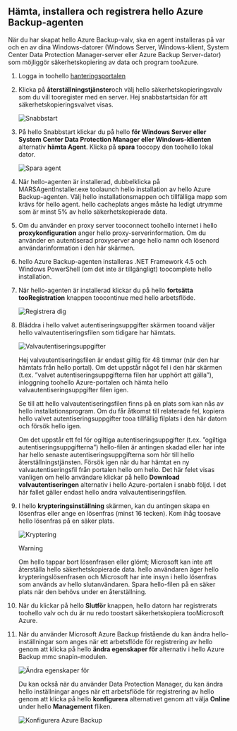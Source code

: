 ## <a name="download-install-and-register-hello-azure-backup-agent"></a>Hämta, installera och registrera hello Azure Backup-agenten
När du har skapat hello Azure Backup-valv, ska en agent installeras på var och en av dina Windows-datorer (Windows Server, Windows-klient, System Center Data Protection Manager-server eller Azure Backup Server-dator) som möjliggör säkerhetskopiering av data och program tooAzure.

1. Logga in toohello [hanteringsportalen](https://manage.windowsazure.com/)
2. Klicka på **återställningstjänster**och välj hello säkerhetskopieringsvalv som du vill tooregister med en server. Hej snabbstartsidan för att säkerhetskopieringsvalvet visas.
   
    ![Snabbstart](./media/backup-install-agent/quickstart.png)
3. På hello Snabbstart klickar du på hello **för Windows Server eller System Center Data Protection Manager eller Windows-klienten** alternativ **hämta Agent**. Klicka på **spara** toocopy den toohello lokal dator.
   
    ![Spara agent](./media/backup-install-agent/agent.png)
4. När hello-agenten är installerad, dubbelklicka på MARSAgentInstaller.exe toolaunch hello installation av hello Azure Backup-agenten. Välj hello installationsmappen och tillfälliga mapp som krävs för hello agent. hello cacheplats anges måste ha ledigt utrymme som är minst 5% av hello säkerhetskopierade data.
5. Om du använder en proxy server tooconnect toohello internet i hello **proxykonfiguration** anger hello proxy-serverinformation. Om du använder en autentiserad proxyserver ange hello namn och lösenord användarinformation i den här skärmen.
6. hello Azure Backup-agenten installeras .NET Framework 4.5 och Windows PowerShell (om det inte är tillgängligt) toocomplete hello installation.
7. När hello-agenten är installerad klickar du på hello **fortsätta tooRegistration** knappen toocontinue med hello arbetsflöde.
   
   ![Registrera dig](./media/backup-install-agent/register.png)
8. Bläddra i hello valvet autentiseringsuppgifter skärmen tooand väljer hello valvautentiseringsfilen som tidigare har hämtats.
   
    ![Valvautentiseringsuppgifter](./media/backup-install-agent/vc.png)
   
    Hej valvautentiseringsfilen är endast giltig för 48 timmar (när den har hämtats från hello portal). Om det uppstår något fel i den här skärmen (t.ex. ”valvet autentiseringsuppgifterna filen har upphört att gälla”), inloggning toohello Azure-portalen och hämta hello valvautentiseringsuppgifter filen igen.
   
    Se till att hello valvautentiseringsfilen finns på en plats som kan nås av hello installationsprogram. Om du får åtkomst till relaterade fel, kopiera hello valvet autentiseringsuppgifter tooa tillfällig filplats i den här datorn och försök hello igen.
   
    Om det uppstår ett fel för ogiltiga autentiseringsuppgifter (t.ex. ”ogiltiga autentiseringsuppgifterna”) hello-filen är antingen skadad eller har inte har hello senaste autentiseringsuppgifterna som hör till hello återställningstjänsten. Försök igen när du har hämtat en ny valvautentiseringsfil från portalen hello om hello. Det här felet visas vanligen om hello användare klickar på hello **Download valvautentiseringen** alternativ i hello Azure-portalen i snabb följd. I det här fallet gäller endast hello andra valvautentiseringsfilen.
9. I hello **krypteringsinställning** skärmen, kan du antingen skapa en lösenfras eller ange en lösenfras (minst 16 tecken). Kom ihåg toosave hello lösenfras på en säker plats.
   
    ![Kryptering](./media/backup-install-agent/encryption.png)
   
   > [!WARNING]
   > Om hello tappar bort lösenfrasen eller glömt; Microsoft kan inte att återställa hello säkerhetskopierade data. hello användaren äger hello krypteringslösenfrasen och Microsoft har inte insyn i hello lösenfras som används av hello slutanvändaren. Spara hello-filen på en säker plats när den behövs under en återställning.
   > 
   > 
10. När du klickar på hello **Slutför** knappen, hello datorn har registrerats toohello valv och du är nu redo toostart säkerhetskopiera tooMicrosoft Azure.
11. När du använder Microsoft Azure Backup fristående du kan ändra hello-inställningar som anges när ett arbetsflöde för registrering av hello genom att klicka på hello **ändra egenskaper för** alternativ i hello Azure Backup mmc snapin-modulen.
    
    ![Ändra egenskaper för](./media/backup-install-agent/change.png)
    
    Du kan också när du använder Data Protection Manager, du kan ändra hello inställningar anges när ett arbetsflöde för registrering av hello genom att klicka på hello **konfigurera** alternativet genom att välja **Online** under hello **Management** fliken.
    
    ![Konfigurera Azure Backup](./media/backup-install-agent/configure.png)

